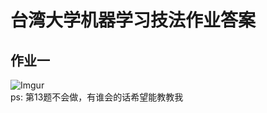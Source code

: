 台湾大学机器学习技法作业答案
====
作业一
------
![Imgur](http://i.imgur.com/uEMQuGL.jpg?1)
<br>ps: 第13题不会做，有谁会的话希望能教教我
